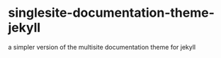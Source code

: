 # singlesite-documentation-theme-jekyll
a simpler version of the multisite documentation theme for jekyll
